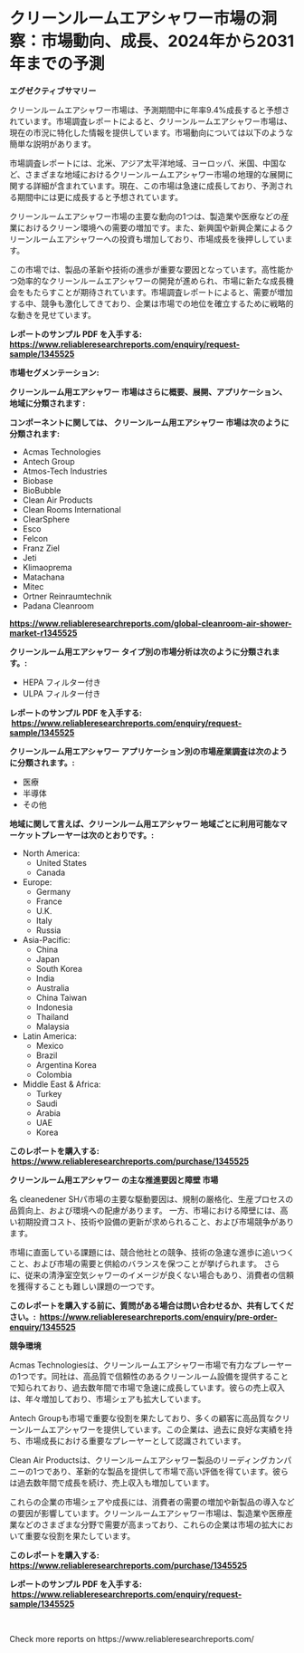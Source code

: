 <p><h1>クリーンルームエアシャワー市場の洞察：市場動向、成長、2024年から2031年までの予測</h1></p><p><strong>エグゼクティブサマリー</strong></p>
<p><p>クリーンルームエアシャワー市場は、予測期間中に年率9.4%成長すると予想されています。市場調査レポートによると、クリーンルームエアシャワー市場は、現在の市況に特化した情報を提供しています。市場動向については以下のような簡単な説明があります。</p><p>市場調査レポートには、北米、アジア太平洋地域、ヨーロッパ、米国、中国など、さまざまな地域におけるクリーンルームエアシャワー市場の地理的な展開に関する詳細が含まれています。現在、この市場は急速に成長しており、予測される期間中には更に成長すると予想されています。</p><p>クリーンルームエアシャワー市場の主要な動向の1つは、製造業や医療などの産業におけるクリーン環境への需要の増加です。また、新興国や新興企業によるクリーンルームエアシャワーへの投資も増加しており、市場成長を後押ししています。</p><p>この市場では、製品の革新や技術の進歩が重要な要因となっています。高性能かつ効率的なクリーンルームエアシャワーの開発が進められ、市場に新たな成長機会をもたらすことが期待されています。市場調査レポートによると、需要が増加する中、競争も激化してきており、企業は市場での地位を確立するために戦略的な動きを見せています。</p></p>
<p><strong>レポートのサンプル PDF を入手する: <a href="https://www.reliableresearchreports.com/enquiry/request-sample/1345525">https://www.reliableresearchreports.com/enquiry/request-sample/1345525</a></strong></p>
<p><strong>市場セグメンテーション:</strong></p>
<p><strong> クリーンルーム用エアシャワー 市場はさらに概要、展開、アプリケーション、地域に分類されます :</strong></p>
<p><strong>コンポーネントに関しては、 クリーンルーム用エアシャワー 市場は次のように分類されます: &nbsp;</strong></p>
<p><ul><li>Acmas Technologies</li><li>Antech Group</li><li>Atmos-Tech Industries</li><li>Biobase</li><li>BioBubble</li><li>Clean Air Products</li><li>Clean Rooms International</li><li>ClearSphere</li><li>Esco</li><li>Felcon</li><li>Franz Ziel</li><li>Jeti</li><li>Klimaoprema</li><li>Matachana</li><li>Mitec</li><li>Ortner Reinraumtechnik</li><li>Padana Cleanroom</li></ul></p>
<p><strong><a href="https://www.reliableresearchreports.com/global-cleanroom-air-shower-market-r1345525">https://www.reliableresearchreports.com/global-cleanroom-air-shower-market-r1345525</a></strong></p>
<p><strong> クリーンルーム用エアシャワー タイプ別の市場分析は次のように分類されます。:</strong></p>
<p><ul><li>HEPA フィルター付き</li><li>ULPA フィルター付き</li></ul></p>
<p><strong>レポートのサンプル PDF を入手する: &nbsp;<a href="https://www.reliableresearchreports.com/enquiry/request-sample/1345525">https://www.reliableresearchreports.com/enquiry/request-sample/1345525</a></strong></p>
<p><strong> クリーンルーム用エアシャワー アプリケーション別の市場産業調査は次のように分類されます。:</strong></p>
<p><ul><li>医療</li><li>半導体</li><li>その他</li></ul></p>
<p><strong>地域に関して言えば、クリーンルーム用エアシャワー 地域ごとに利用可能なマーケットプレーヤーは次のとおりです。:</strong></p>
<p><ul>
    <li>
        North America:
        <ul>
            <li>United States</li>
            <li>Canada</li>
        </ul>
    </li>
    <li>
        Europe:
        <ul>
            <li>Germany</li>
            <li>France</li>
            <li>U.K.</li>
            <li>Italy</li>
            <li>Russia</li>
        </ul>
    </li>
    <li>
        Asia-Pacific:
        <ul>
            <li>China</li>
            <li>Japan</li>
            <li>South Korea</li>
            <li>India</li>
            <li>Australia</li>
            <li>China Taiwan</li>
            <li>Indonesia</li>
            <li>Thailand</li>
            <li>Malaysia</li>
        </ul>
    </li>
    <li>
        Latin America:
        <ul>
            <li>Mexico</li>
            <li>Brazil</li>
            <li>Argentina Korea</li>
            <li>Colombia</li>
        </ul>
    </li>
    <li>
        Middle East & Africa:
        <ul>
            <li>Turkey</li>
            <li>Saudi</li>
            <li>Arabia</li>
            <li>UAE</li>
            <li>Korea</li>
        </ul>
    </li>
    </ul></p>
<p><strong>このレポートを購入する: &nbsp;<a href="https://www.reliableresearchreports.com/purchase/1345525">https://www.reliableresearchreports.com/purchase/1345525</a></strong></p>
<p><strong>クリーンルーム用エアシャワー の主な推進要因と障壁 市場</strong></p>
<p><p>名 cleanedener SHパ市場の主要な駆動要因は、規制の厳格化、生産プロセスの品質向上、および環境への配慮があります。 一方、市場における障壁には、高い初期投資コスト、技術や設備の更新が求められること、および市場競争があります。</p><p>市場に直面している課題には、競合他社との競争、技術の急速な進歩に追いつくこと、および市場の需要と供給のバランスを保つことが挙げられます。 さらに、従来の清浄室空気シャワーのイメージが良くない場合もあり、消費者の信頼を獲得することも難しい課題の一つです。</p></p>
<p><strong>このレポートを購入する前に、質問がある場合は問い合わせるか、共有してください。:&nbsp; <a href="https://www.reliableresearchreports.com/enquiry/pre-order-enquiry/1345525">https://www.reliableresearchreports.com/enquiry/pre-order-enquiry/1345525</a></strong></p>
<p><strong>競争環境</strong></p>
<p><p>Acmas Technologiesは、クリーンルームエアシャワー市場で有力なプレーヤーの1つです。同社は、高品質で信頼性のあるクリーンルーム設備を提供することで知られており、過去数年間で市場で急速に成長しています。彼らの売上収入は、年々増加しており、市場シェアも拡大しています。</p><p>Antech Groupも市場で重要な役割を果たしており、多くの顧客に高品質なクリーンルームエアシャワーを提供しています。この企業は、過去に良好な実績を持ち、市場成長における重要なプレーヤーとして認識されています。</p><p>Clean Air Productsは、クリーンルームエアシャワー製品のリーディングカンパニーの1つであり、革新的な製品を提供して市場で高い評価を得ています。彼らは過去数年間で成長を続け、売上収入も増加しています。</p><p>これらの企業の市場シェアや成長には、消費者の需要の増加や新製品の導入などの要因が影響しています。クリーンルームエアシャワー市場は、製造業や医療産業などのさまざまな分野で需要が高まっており、これらの企業は市場の拡大において重要な役割を果たしています。</p></p>
<p><strong>このレポートを購入する: &nbsp; <a href="https://www.reliableresearchreports.com/purchase/1345525">https://www.reliableresearchreports.com/purchase/1345525</a></strong></p>
<p><strong>レポートのサンプル PDF を入手する: &nbsp;<a href="https://www.reliableresearchreports.com/enquiry/request-sample/1345525">https://www.reliableresearchreports.com/enquiry/request-sample/1345525</a></strong><strong></strong></p>
<p>&nbsp;</p>
<p>Check more reports on https://www.reliableresearchreports.com/</p>